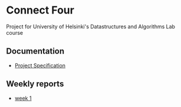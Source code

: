 # Connect Four

Project for University of Helsinki's Datastructures and Algorithms Lab course

## Documentation
- [Project Specification](https://github.com/nicolaskivimaki/tiralabra-k23/blob/main/documentation/project_specification.md)

## Weekly reports
- [week 1](https://github.com/nicolaskivimaki/tiralabra-k23/blob/main/documentation/weekly_reports/week1.md)
